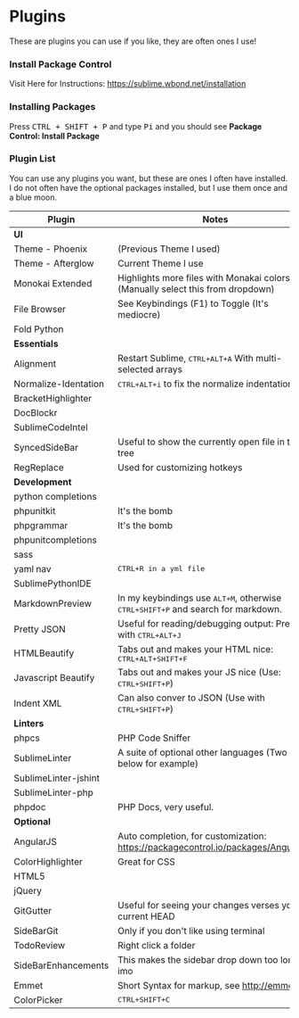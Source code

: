 # Plugins
These are plugins you can use if you like, they are often ones I use!

### Install Package Control
Visit Here for Instructions: https://sublime.wbond.net/installation

### Installing Packages
Press <kbd>CTRL + SHIFT + P</kbd> and type <kbd>Pi</kbd> and you should see **Package Control: Install Package**

### Plugin List
You can use any plugins you want, but these are ones I often have installed. I do not often
have the optional packages installed, but I use them once and a blue moon.

Plugin                              | Notes
----------------------------------  | ----------------------------------
**UI**                              |
Theme - Phoenix                     | (Previous Theme I used)
Theme - Afterglow                   | Current Theme I use
Monokai Extended                    | Highlights more files with Monakai colors (Manually select this from dropdown)
File Browser                        | See Keybindings (F1) to Toggle (It's mediocre)
Fold Python |
**Essentials**                      |
Alignment                           | Restart Sublime, <kbd>CTRL+ALT+A</kbd> With multi-selected arrays
Normalize-Identation                | <kbd>CTRL+ALT+i</kbd> to fix the normalize indentation
BracketHighlighter                  |
DocBlockr                           |
SublimeCodeIntel                    |
SyncedSideBar                       | Useful to show the currently open file in the tree
RegReplace                          | Used for customizing hotkeys
**Development**                     |
python completions                  |
phpunitkit                          | It's the bomb
phpgrammar                          | It's the bomb
phpunitcompletions                  |
sass                                |
yaml nav                            | <kbd>CTRL+R</b> in a yml file
SublimePythonIDE                    |
MarkdownPreview                     | In my keybindings use <kbd>ALT+M</kbd>, otherwise <kbd>CTRL+SHIFT+P</kbd> and search for markdown.
Pretty JSON                         | Useful for reading/debugging output: Prettify with <kbd>CTRL+ALT+J</kbd>
HTMLBeautify                        | Tabs out and makes your HTML nice: <kbd>CTRL+ALT+SHIFT+F</kbd>
Javascript Beautify                 | Tabs out and makes your JS nice (Use: <kbd>CTRL+SHIFT+P</kbd>)
Indent XML                          | Can also conver to JSON (Use with <kbd>CTRL+SHIFT+P</kbd>)
**Linters**                         |
phpcs                               | PHP Code Sniffer
SublimeLinter                       | A suite of optional other languages (Two below for example)
SublimeLinter-jshint                |
SublimeLinter-php                   |
phpdoc                              | PHP Docs, very useful.
**Optional**                        |
Angular​JS                           | Auto completion, for customization: https://packagecontrol.io/packages/AngularJS
ColorHighlighter                    | Great for CSS
HTML5                               |
jQuery                              |
GitGutter                           | Useful for seeing your changes verses your current HEAD
SideBarGit                          | Only if you don't like using terminal
TodoReview                          | Right click a folder
SideBarEnhancements                 | This makes the sidebar drop down too long imo
Emmet                               | Short Syntax for markup, see http://emmet.io/
ColorPicker                         | <kbd>CTRL+SHIFT+C</kbd>
